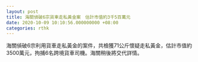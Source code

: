 ```yaml
---
layout: post
title: 海關偵破6宗貨車走私黃金案　估計市值約3千5百萬元
date: 2020-10-09 10:10:56.000000000 +08:00
categories: rthk
---
```


海關偵破6宗利用貨車走私黃金的案件，共檢獲71公斤懷疑走私黃金，估計市值約3500萬元，拘捕6名跨境貨車司機。海關稍後將交代詳情。

